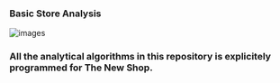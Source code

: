 ### Basic Store Analysis

![images](https://github.com/user-attachments/assets/bdcc2907-32ef-48f9-b31d-043d820d9922)

### All the analytical algorithms in this repository is explicitely programmed for The New Shop.
